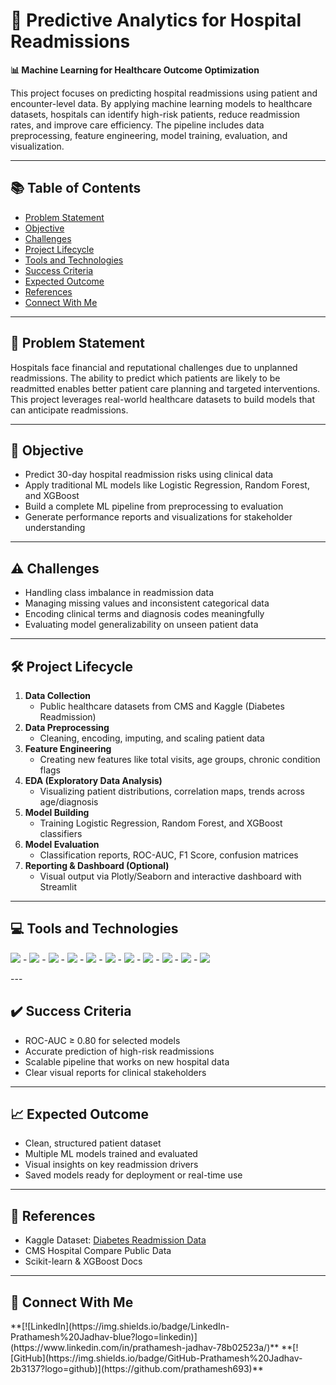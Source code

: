# 🏥 Predictive Analytics for Hospital Readmissions  
**📊 Machine Learning for Healthcare Outcome Optimization**

This project focuses on predicting hospital readmissions using patient and encounter-level data. By applying machine learning models to healthcare datasets, hospitals can identify high-risk patients, reduce readmission rates, and improve care efficiency. The pipeline includes data preprocessing, feature engineering, model training, evaluation, and visualization.

---

## 📚 Table of Contents  
- [Problem Statement](#problem-statement)  
- [Objective](#objective)  
- [Challenges](#challenges)  
- [Project Lifecycle](#project-lifecycle)  
- [Tools and Technologies](#tools-and-technologies)  
- [Success Criteria](#success-criteria)  
- [Expected Outcome](#expected-outcome)  
- [References](#references)  
- [Connect With Me](#connect-with-me)

---

## 📌 Problem Statement  
Hospitals face financial and reputational challenges due to unplanned readmissions. The ability to predict which patients are likely to be readmitted enables better patient care planning and targeted interventions. This project leverages real-world healthcare datasets to build models that can anticipate readmissions.

---

## 🎯 Objective  
- Predict 30-day hospital readmission risks using clinical data  
- Apply traditional ML models like Logistic Regression, Random Forest, and XGBoost  
- Build a complete ML pipeline from preprocessing to evaluation  
- Generate performance reports and visualizations for stakeholder understanding

---

## ⚠️ Challenges  
- Handling class imbalance in readmission data  
- Managing missing values and inconsistent categorical data  
- Encoding clinical terms and diagnosis codes meaningfully  
- Evaluating model generalizability on unseen patient data

---

## 🛠️ Project Lifecycle  
1. **Data Collection**  
   - Public healthcare datasets from CMS and Kaggle (Diabetes Readmission)  
2. **Data Preprocessing**  
   - Cleaning, encoding, imputing, and scaling patient data  
3. **Feature Engineering**  
   - Creating new features like total visits, age groups, chronic condition flags  
4. **EDA (Exploratory Data Analysis)**  
   - Visualizing patient distributions, correlation maps, trends across age/diagnosis  
5. **Model Building**  
   - Training Logistic Regression, Random Forest, and XGBoost classifiers  
6. **Model Evaluation**  
   - Classification reports, ROC-AUC, F1 Score, confusion matrices  
7. **Reporting & Dashboard (Optional)**  
   - Visual output via Plotly/Seaborn and interactive dashboard with Streamlit

---

## 💻 Tools and Technologies  
<P><img src="https://img.shields.io/badge/Python-3776AB?style=for-the-badge&logo=python&logoColor=white" />
- <img src="https://img.shields.io/badge/Pandas-150458?style=for-the-badge&logo=pandas&logoColor=white" />
- <img src="https://img.shields.io/badge/Numpy-013243?style=for-the-badge&logo=numpy&logoColor=white" /> 
- <img src="https://img.shields.io/badge/scikit--learn-F7931E?style=for-the-badge&logo=scikit-learn&logoColor=white" />
- <img src="https://img.shields.io/badge/XGBoost-EC0000?style=for-the-badge&logo=python&logoColor=white" />  
- <img src="https://img.shields.io/badge/Matplotlib-3776AB?style=for-the-badge&logo=python&logoColor=white" /> 
- <img src="https://img.shields.io/badge/Seaborn-44A8B3?style=for-the-badge&logo=python&logoColor=white" />  
- <img src="https://img.shields.io/badge/Plotly-3F4F75?style=for-the-badge&logo=plotly&logoColor=white" />  
- <img src="https://img.shields.io/badge/Jupyter-F37626?style=for-the-badge&logo=jupyter&logoColor=white" />  
- <img src="https://img.shields.io/badge/Streamlit-FF4B4B?style=for-the-badge&logo=streamlit&logoColor=white" />  
- <img src="https://img.shields.io/badge/Joblib-008000?style=for-the-badge&logo=python&logoColor=white" />
</P>
---

## ✔️ Success Criteria  
- ROC-AUC ≥ 0.80 for selected models  
- Accurate prediction of high-risk readmissions  
- Scalable pipeline that works on new hospital data  
- Clear visual reports for clinical stakeholders

---

## 📈 Expected Outcome  
- Clean, structured patient dataset  
- Multiple ML models trained and evaluated  
- Visual insights on key readmission drivers  
- Saved models ready for deployment or real-time use

---

## 🔗 References  
- Kaggle Dataset: [Diabetes Readmission Data](https://www.kaggle.com/datasets/ryanholbrook/diabetes-patient-readmission)  
- CMS Hospital Compare Public Data  
- Scikit-learn & XGBoost Docs

---

## 🤝 Connect With Me  
<p> **[![LinkedIn](https://img.shields.io/badge/LinkedIn-Prathamesh%20Jadhav-blue?logo=linkedin)](https://www.linkedin.com/in/prathamesh-jadhav-78b02523a/)**  
**[![GitHub](https://img.shields.io/badge/GitHub-Prathamesh%20Jadhav-2b3137?logo=github)](https://github.com/prathamesh693)**
</P>